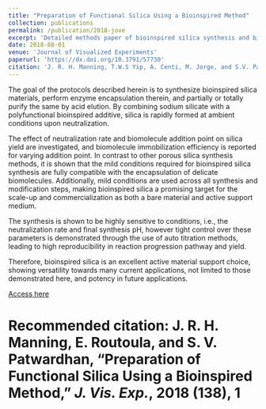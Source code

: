 ```yaml
---
title: "Preparation of Functional Silica Using a Bioinspired Method"
collection: publications
permalink: /publication/2018-jove
excerpt: 'Detailed methods paper of bioinspired silica synthesis and biomolecule encapsulation therein.'
date: 2018-08-01
venue: 'Journal of Visualized Experiments'
paperurl: 'https://dx.doi.org/10.3791/57730'
citation: 'J. R. H. Manning, T.W.S Yip, A. Centi, M. Jorge, and S.V. Patwardhan, “An eco-friendly, tunable and scalable method for producing porous functional nanomaterials designed using molecular interactions,” _ChemSusChem_, 2017 (10), 1683'
---
```

The goal of the protocols described herein is to synthesize bioinspired silica materials, perform enzyme encapsulation therein, and partially or totally purify the same by acid elution. By combining sodium silicate with a polyfunctional bioinspired additive, silica is rapidly formed at ambient conditions upon neutralization.

The effect of neutralization rate and biomolecule addition point on silica yield are investigated, and biomolecule immobilization efficiency is reported for varying addition point. In contrast to other porous silica synthesis methods, it is shown that the mild conditions required for bioinspired silica synthesis are fully compatible with the encapsulation of delicate biomolecules. Additionally, mild conditions are used across all synthesis and modification steps, making bioinspired silica a promising target for the scale-up and commercialization as both a bare material and active support medium.

The synthesis is shown to be highly sensitive to conditions, i.e., the neutralization rate and final synthesis pH, however tight control over these parameters is demonstrated through the use of auto titration methods, leading to high reproducibility in reaction progression pathway and yield.

Therefore, bioinspired silica is an excellent active material support choice, showing versatility towards many current applications, not limited to those demonstrated here, and potency in future applications.

[Access here](https://dx.doi.org/10.3791/57730)

# Recommended citation: J. R. H. Manning, E. Routoula, and S. V. Patwardhan, “Preparation of Functional Silica Using a Bioinspired Method,” _J. Vis. Exp._, 2018 (**138**), 1